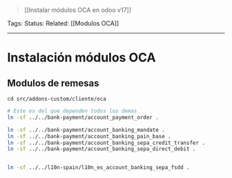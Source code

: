 > [[Instalar módulos OCA en odoo v17]]

Tags: 
Status: 
Related: [[Modulos OCA]]

___

# Instalación módulos OCA

## Modulos de remesas

`cd src/addons-custom/cliente/oca`

```sh
# Este es del que dependen todos los demas
ln -sf ../../bank-payment/account_payment_order .

ln -sf ../../bank-payment/account_banking_mandate .
ln -sf ../../bank-payment/account_banking_pain_base .
ln -sf ../../bank-payment/account_banking_sepa_credit_transfer .
ln -sf ../../bank-payment/account_banking_sepa_direct_debit .


ln -sf ../../l10n-spain/l10n_es_account_banking_sepa_fsdd .
```